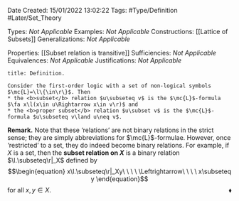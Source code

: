 <div class="topSpace"></div>

Date Created: 15/01/2022 13:02:22
Tags: #Type/Definition #Later/Set_Theory

Types: <i>Not Applicable</i>
Examples: <i>Not Applicable</i> 
Constructions: [[Lattice of Subsets]]
Generalizations: <i>Not Applicable</i>

Properties: [[Subset relation is transitive]]
Sufficiencies: <i>Not Applicable</i>
Equivalences: <i>Not Applicable</i>
Justifications: <i>Not Applicable</i>

``` ad-Definition
title: Definition.

Consider the first-order logic with a set of non-logical symbols $\mc{L}=\l\{\in\r\}$. Then
* the <b>subset</b> relation $u\subseteq v$ is the $\mc{L}$-formula $\fa x\l(x\in u\Rightarrow x\in v\r)$ and
* the <b>proper subset</b> relation $u\subset v$ is the $\mc{L}$-formula $u\subseteq v\land u\neq v$.

```

<b>Remark.</b> Note that these ‘relations’ are not binary relations in the strict sense; they are simply abbreviations for $\mc{L}$-formulae. However, once ‘restricted’ to a set, they do indeed become binary relations. For example, if $X$ is a set, then the <b>subset relation on $X$</b> is a binary relation $\l.\subseteq\r|_X$ defined by
$$\begin{equation}
    x\l.\subseteq\r|_Xy\ \ \ \ \Leftrightarrow\ \ \ \ x\subseteq y
\end{equation}$$
for all $x,y\in X$.<span style="float:right;">$\blacklozenge$</span>
